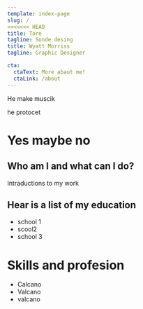 ```yaml
---
template: index-page
slug: /
<<<<<<< HEAD
title: Tore
tagline: Sonde desing
title: Wyatt Morriss
tagline: Graphic Designer

cta:
  ctaText: More abaut me!
  ctaLink: /about
---
```

He make muscik

he protocet

**Yes maybe no**
=======


## Who am I and what can I do?

Intraductions to my work

## Hear is a list of my education

* school 1
* scool2
* school 3



# Skills and profesion

* Calcano
* Valcano
* valcano
